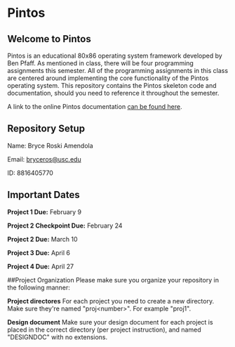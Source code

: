 # Pintos

## Welcome to Pintos
Pintos is an educational 80x86 operating system framework developed by Ben Pfaff. As mentioned in class, there will be four programming assignments this semester. All of the programming assignments in this class are centered around implementing the core functionality of the Pintos operating system. This repository contains the Pintos skeleton code and documentation, should you need to reference it throughout the semester.

A link to the online Pintos documentation [can be found here](http://web.stanford.edu/class/cs140/projects/pintos/pintos_1.html#SEC1 "Pintos documentation").


## Repository Setup
Name: Bryce Roski Amendola

Email: bryceros@usc.edu

ID: 8816405770

## Important Dates
<strong>Project 1 Due:</strong> February 9

<strong>Project 2 Checkpoint Due:</strong> February 24

<strong>Project 2 Due:</strong> March 10

<strong>Project 3 Due:</strong> April 6

<strong>Project 4 Due:</strong> April 27

##Project Organization
Please make sure you organize your repository in the following manner:

<strong>Project directores</strong> For each project you need to create a new directory. Make sure they're named "proj\<number\>". For example "proj1".

<strong>Design document</strong> Make sure your design document for each project is placed in the correct directory (per project instruction), and named "DESIGNDOC" with no extensions.